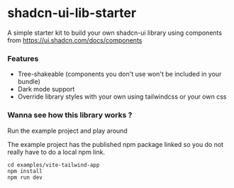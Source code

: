 # shadcn-ui-lib-starter

A simple starter kit to build your own shadcn-ui library using components from https://ui.shadcn.com/docs/components

### Features

- Tree-shakeable (components you don't use won't be included in your bundle)
- Dark mode support
- Override library styles with your own using tailwindcss or your own css

### Wanna see how this library works ?

Run the example project and play around

The example project has the published npm package linked so you do not really have to do a local npm link.

```
cd examples/vite-tailwind-app
npm install
npm run dev
```
